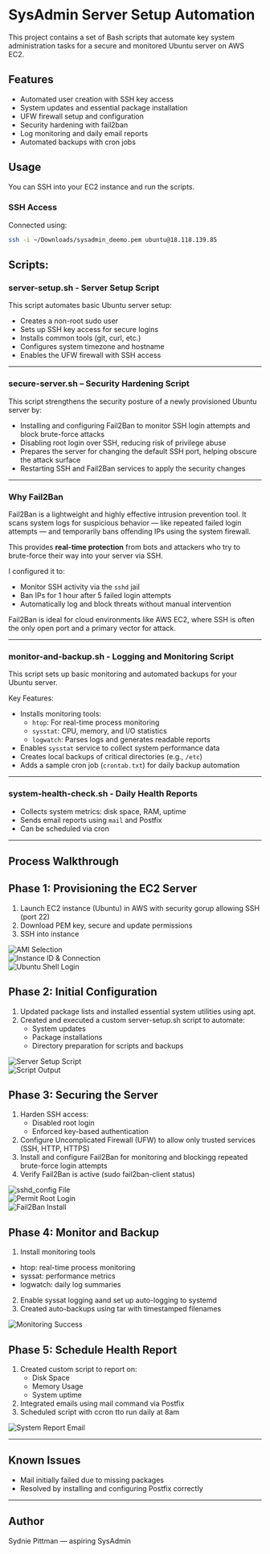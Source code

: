 # SysAdmin Server Setup Automation

This project contains a set of Bash scripts that automate key system administration tasks for a secure and monitored Ubuntu server on AWS EC2.

## Features
- Automated user creation with SSH key access
- System updates and essential package installation
- UFW firewall setup and configuration
- Security hardening with fail2ban
- Log monitoring and daily email reports
- Automated backups with cron jobs

## Usage
You can SSH into your EC2 instance and run the scripts.

### SSH Access
Connected using:
```bash
ssh -i ~/Downloads/sysadmin_deemo.pem ubuntu@18.118.139.85
```
## Scripts: 
### server-setup.sh - Server Setup Script
This script automates basic Ubuntu server setup:
- Creates a non-root sudo user
- Sets up SSH key access for secure logins
- Installs common tools (git, curl, etc.)
- Configures system timezone and hostname
- Enables the UFW firewall with SSH access

---

### secure-server.sh – Security Hardening Script
This script strengthens the security posture of a newly provisioned Ubuntu server by:
- Installing and configuring Fail2Ban to monitor SSH login attempts and block brute-force attacks  
- Disabling root login over SSH, reducing risk of privilege abuse  
-  Prepares the server for changing the default SSH port, helping obscure the attack surface  
- Restarting SSH and Fail2Ban services to apply the security changes  

---

### Why Fail2Ban

Fail2Ban is a lightweight and highly effective intrusion prevention tool. It scans system logs for suspicious behavior — like repeated failed login attempts — and temporarily bans offending IPs using the system firewall.

This provides **real-time protection** from bots and attackers who try to brute-force their way into your server via SSH.

I configured it to:

- Monitor SSH activity via the `sshd` jail  
- Ban IPs for 1 hour after 5 failed login attempts
- Automatically log and block threats without manual intervention  

Fail2Ban is ideal for cloud environments like AWS EC2, where SSH is often the only open port and a primary vector for attack.

--- 
### monitor-and-backup.sh - Logging and Monitoring Script

This script sets up basic monitoring and automated backups for your Ubuntu server.

Key Features:

- Installs monitoring tools:
  - `htop`: For real-time process monitoring
  - `sysstat`: CPU, memory, and I/O statistics
  - `logwatch`: Parses logs and generates readable reports
- Enables `sysstat` service to collect system performance data
- Creates local backups of critical directories (e.g., `/etc`)
- Adds a sample cron job (`crontab.txt`) for daily backup automation

---
### system-health-check.sh - Daily Health Reports
- Collects system metrics: disk space, RAM, uptime  
- Sends email reports using `mail` and Postfix  
- Can be scheduled via cron

---
## Process Walkthrough
## Phase 1: Provisioning the EC2 Server
1. Launch EC2 instance (Ubuntu) in AWS with security gorup allowing SSH (port 22)
2. Download PEM key, secure and update permissions
3. SSH into instance

![AMI Selection](docs/screenshots/ami_details.png)  
![Instance ID & Connection](docs/screenshots/instanceID.png)  
![Ubuntu Shell Login](docs/screenshots/ubuntu.jpg)

## Phase 2: Initial Configuration
1. Updated package lists and installed essential system utilities using apt.
2. Created and executed a custom server-setup.sh script to automate:
   - System updates
   - Package installations
   - Directory preparation for scripts and backups

![Server Setup Script](docs/screenshots/server_setup.png)  
![Script Output](docs/screenshots/serverset.png)

## Phase 3: Securing the Server
1. Harden SSH access:
    - Disabled root login
    - Enforced key-based authentication
2. Configure Uncomplicated Firewall (UFW) to allow only trusted services (SSH, HTTP, HTTPS)
3. Install and configure Fail2Ban for monitoring and blockingg repeated brute-force login attempts
4. Verify Fail2Ban is active (sudo fail2ban-client status)

![sshd_config File](docs/screenshots/sshd_config.png)  
![Permit Root Login](docs/screenshots/permitrootlogin.png)  
![Fail2Ban Install](docs/screenshots/fail2ban_install.png)

## Phase 4: Monitor and Backup
1. Install monitoring tools
  - htop: real-time process monitoring
  - syssat: performance metrics
  - logwatch: daily log summaries
2. Enable syssat logging aand set up auto-logging to systemd
3. Created auto-backups using tar with timestamped filenames

![Monitoring Success](docs/screenshots/monitor_success.png)

## Phase 5: Schedule Health Report
1. Created custom script to report on:
   - Disk Space
   - Memory Usage
   - System uptime
2. Integrated emails using mail command via Postfix
3. Scheduled script with ccron tto run daily at 8am

![System Report Email](docs/screenshots/report_success.png)

---
## Known Issues

- Mail initially failed due to missing packages  
- Resolved by installing and configuring Postfix correctly  

---
## Author
Sydnie Pittman — aspiring SysAdmin
